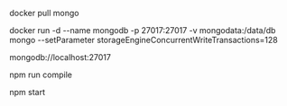 docker pull mongo

docker run -d --name mongodb -p 27017:27017 -v mongodata:/data/db mongo --setParameter storageEngineConcurrentWriteTransactions=128

mongodb://localhost:27017

npm run compile

npm start
